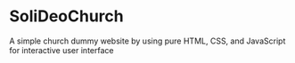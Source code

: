 # SoliDeoChurch
A simple church dummy website by using pure HTML, CSS, and JavaScript for interactive user interface

